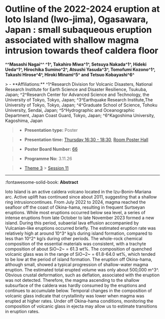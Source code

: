 # Outline of the 2022-2024 eruption at Ioto Island (Iwo-jima), Ogasawara, Japan : small subaqueous eruption associated with shallow magma intrusion towards theof caldera floor

**^^Masashi Nagai^^ ^1^, Takahiro Miwa^1^, Setsuya Nakada^1^, Hideki Ueda^1^, Hirochika Sumino^2^, Atsushi Yasuda^3^, Tomofumi Kozono^1^, Takashi Hirose^4^, Hiroki Minami^5^ and Tetsuo Kobayashi^6^**

<!-- more -->> - **Affiliations:** ^1^Research Division for Volcanic Disasters, National Research Institute for Earth Science and Disaster Resilience, Tsukuba, Japan; ^2^Research Center for Advanced Science and Technology, the University of Tokyo, Tokyo, Japan; ^3^Earthquake Research Institute,The University of Tokyo, Tokyo, Japan; ^4^Graduate School of Science, Tohoku University, Sendai, Japan; ^5^Hydrographic and Oceanographic Department, Japan Coast Guard, Tokyo, Japan; ^6^Kagoshima University, Kagoshima, Japan

> - **Presentation type:** Poster

> - **Presentation time:** [Thursday 16:30 - 18:30](../sessions_comparison.md#__tabbed_3_6), [Room Poster Hall](../maps_venue.md#__tabbed_1_1)

> - **Poster Board Number:** [66](../map_poster_boards.md#thursday)

> - **Programme No:** 3.11.26

> - [Theme 3](../theme3.md) > [Session 11](../sessions/session-3-11.md)

--- 

:fontawesome-solid-book: **Abstract**

Ioto Island is an active caldera volcano located in the Izu-Bonin-Mariana arc. Active uplift has continued since about 2011, suggesting that a shallow ring intrusioncontinues. From July 2022 to 2024, magma reached the seafloor off the coast of Okina-hama, resulting in frequent Surtseyan eruptions. While most eruptions occurred below sea level, a series of intense eruptions from late October to late November 2023 formed a new island. During this period, subaerial lava effusion accompanied by Vulcanian-like eruptions occurred briefly. The estimated eruption rate was relatively high at around 10^3^ kg/s during island formation, compared to less than 10^2^ kg/s during other periods. The whole-rock chemical composition of the essential materials was consistent, with a trachyte composition of about SiO~2~ = 61.3 wt%. The composition of quenched volcanic glass was in the range of SiO~2~ = 61.8-64.0 wt%, which tended to be low at the period of island formation. The eruption off Okina-hama, although small, showed a typical progression of shallow-water magma eruption. The estimated total erupted volume was only about 500,000 m^3^. Obvious crustal deformation, such as deflation, associated with the eruption was not detected. Therefore, the magma ascending to the shallow subsurface of the caldera was hardly consumed by the eruptions and continues to accumulate below. Temporal changes in the composition of volcanic glass indicate that crystallinity was lower when magma was erupted at higher rates. Under off Okina-hama conditions, monitoring the composition of volcanic glass in ejecta may allow us to estimate transitions in eruption rates.

